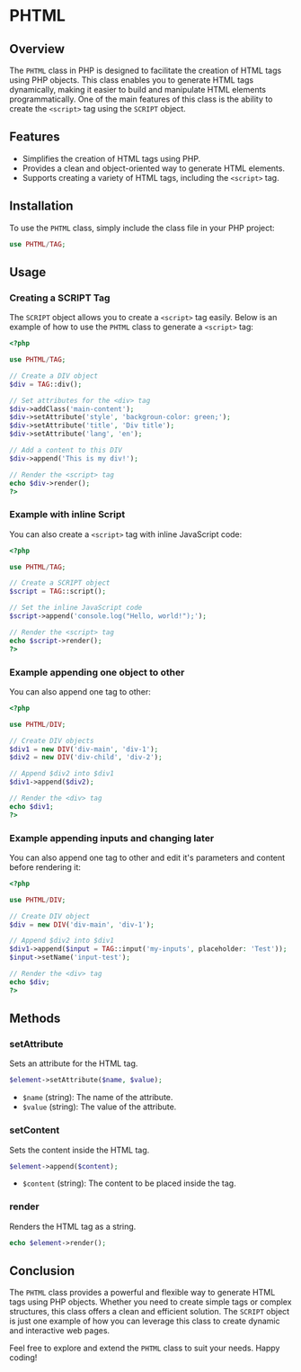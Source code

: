 # PHTML

## Overview

The `PHTML` class in PHP is designed to facilitate the creation of HTML tags using PHP objects. This class enables you to generate HTML tags dynamically, making it easier to build and manipulate HTML elements programmatically. One of the main features of this class is the ability to create the `<script>` tag using the `SCRIPT` object.

## Features

- Simplifies the creation of HTML tags using PHP.
- Provides a clean and object-oriented way to generate HTML elements.
- Supports creating a variety of HTML tags, including the `<script>` tag.

## Installation

To use the `PHTML` class, simply include the class file in your PHP project:

```php
use PHTML/TAG;
```

## Usage

### Creating a SCRIPT Tag

The `SCRIPT` object allows you to create a `<script>` tag easily. Below is an example of how to use the `PHTML` class to generate a `<script>` tag:

```php
<?php

use PHTML/TAG;

// Create a DIV object
$div = TAG::div();

// Set attributes for the <div> tag
$div->addClass('main-content');
$div->setAttribute('style', 'backgroun-color: green;');
$div->setAttribute('title', 'Div title');
$div->setAttribute('lang', 'en');

// Add a content to this DIV
$div->append('This is my div!');

// Render the <script> tag
echo $div->render();
?>
```

### Example with inline Script

You can also create a `<script>` tag with inline JavaScript code:

```php
<?php

use PHTML/TAG;

// Create a SCRIPT object
$script = TAG::script();

// Set the inline JavaScript code
$script->append('console.log("Hello, world!");');

// Render the <script> tag
echo $script->render();
?>
```

### Example appending one object to other

You can also append one tag to other:

```php
<?php

use PHTML/DIV;

// Create DIV objects
$div1 = new DIV('div-main', 'div-1');
$div2 = new DIV('div-child', 'div-2');

// Append $div2 into $div1
$div1->append($div2);

// Render the <div> tag
echo $div1;
?>
```

### Example appending inputs and changing later

You can also append one tag to other and edit it's parameters and content before rendering it:

```php
<?php

use PHTML/DIV;

// Create DIV object
$div = new DIV('div-main', 'div-1');

// Append $div2 into $div1
$div1->append($input = TAG::input('my-inputs', placeholder: 'Test'));
$input->setName('input-test');

// Render the <div> tag
echo $div;
?>
```

## Methods

### setAttribute

Sets an attribute for the HTML tag.

```php
$element->setAttribute($name, $value);
```

- `$name` (string): The name of the attribute.
- `$value` (string): The value of the attribute.

### setContent

Sets the content inside the HTML tag.

```php
$element->append($content);
```

- `$content` (string): The content to be placed inside the tag.

### render

Renders the HTML tag as a string.

```php
echo $element->render();
```

## Conclusion

The `PHTML` class provides a powerful and flexible way to generate HTML tags using PHP objects. Whether you need to create simple tags or complex structures, this class offers a clean and efficient solution. The `SCRIPT` object is just one example of how you can leverage this class to create dynamic and interactive web pages.

Feel free to explore and extend the `PHTML` class to suit your needs. Happy coding!
